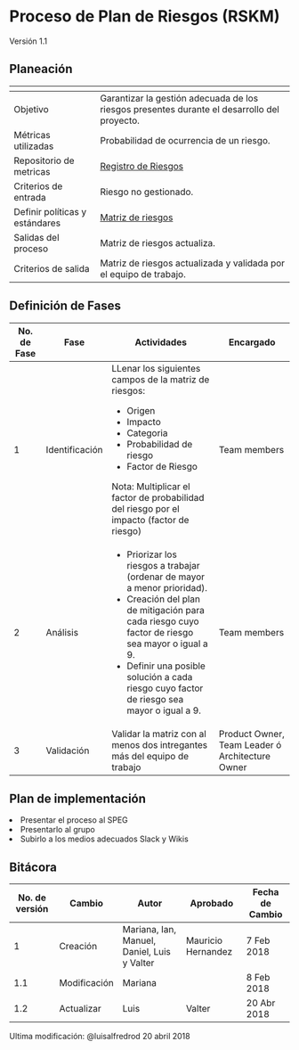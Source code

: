 
# Proceso de Plan de Riesgos (RSKM)
Versión 1.1


## Planeación
[]() | []()
--|--
Objetivo| Garantizar la gestión adecuada de los riesgos presentes durante el desarrollo del proyecto.
Métricas utilizadas | Probabilidad de ocurrencia de un riesgo.
Repositorio de metricas|[Registro de Riesgos](https://docs.google.com/spreadsheets/d/15YpEAVgjc1oef1fhyPd_OG1e0Aoi6MM03tVnrvF7VHE/edit#gid=0)
Criterios de entrada | Riesgo no gestionado.
Definir políticas y estándares | [Matriz de riesgos](https://github.com/CaveLabs-1/Wiki/blob/master/Riesgos/Formatos/matriz_de_riesgos.xlsx)
Salidas del proceso | Matriz de riesgos actualiza.
Criterios de salida | Matriz de riesgos actualizada y validada por el equipo de trabajo.

## Definición de Fases
No. de Fase | Fase | Actividades | Encargado
------------|------|-------------|-----------
1 | Identificación |LLenar los siguientes campos de la matriz de riesgos: <ul><li>Origen</li><li>Impacto</li> <li>Categoria</li> <li>Probabilidad de riesgo</li><li>Factor de Riesgo</li></ul>  Nota: Multiplicar el factor de probabilidad del riesgo por el impacto (factor de riesgo) | Team members
2 | Análisis |<ul><li>Priorizar los riesgos a trabajar (ordenar de mayor a menor prioridad).</li><li>Creación del plan de mitigación para cada riesgo cuyo factor de riesgo sea mayor o igual a 9.</li><li>Definir una posible solución a cada riesgo cuyo factor de riesgo sea mayor o igual a 9.</li></ul>| Team members
3 | Validación | Validar la matriz con al menos dos intregantes más del equipo de trabajo | Product Owner, Team Leader ó Architecture Owner


## Plan de implementación
<li>Presentar el proceso al SPEG</li>
<li>Presentarlo al grupo </li>
<li>Subirlo a los medios adecuados Slack y Wikis</li>

## Bitácora
No. de versión | Cambio | Autor | Aprobado | Fecha de Cambio
---------------|--------|-------|----------|-----------------
1 | Creación | Mariana, Ian, Manuel, Daniel, Luis y Valter | Mauricio Hernandez | 7 Feb 2018
1.1 | Modificación | Mariana | |8 Feb 2018
1.2 | Actualizar | Luis | Valter |20 Abr 2018

Ultima modificación: @luisalfredrod 20 abril 2018
